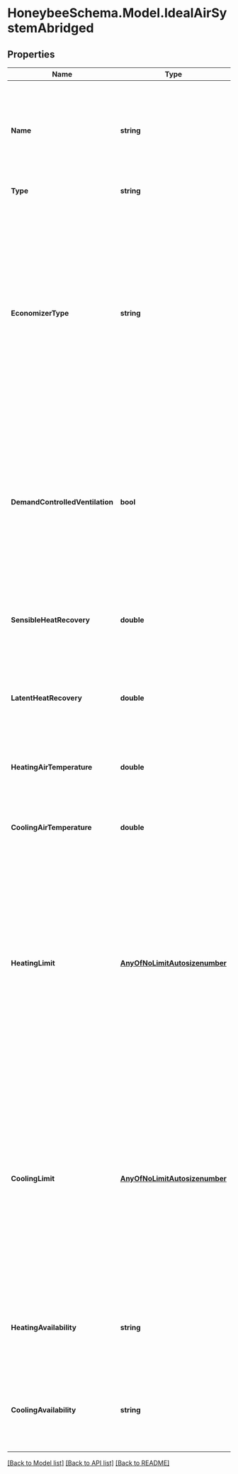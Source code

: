 
# HoneybeeSchema.Model.IdealAirSystemAbridged

## Properties

Name | Type | Description | Notes
------------ | ------------- | ------------- | -------------
**Name** | **string** | Name of the object. Must use only ASCII characters and exclude (, ; ! \\n \\t). It cannot be longer than 100 characters. | 
**Type** | **string** |  | [optional] [default to "IdealAirSystemAbridged"]
**EconomizerType** | **string** | Text to indicate the type of air-side economizer used on the ideal air system. Economizers will mix in a greater amount of outdoor air to cool the zone (rather than running the cooling system) when the zone needs cooling and the outdoor air is cooler than the zone. | [optional] [default to EconomizerTypeEnum.DifferentialDryBulb]
**DemandControlledVentilation** | **bool** | Boolean to note whether demand controlled ventilation should be used on the system, which will vary the amount of ventilation air according to the occupancy schedule of the zone. | [optional] [default to false]
**SensibleHeatRecovery** | **double** | A number between 0 and 1 for the effectiveness of sensible heat recovery within the system. | [optional] [default to 0M]
**LatentHeatRecovery** | **double** | A number between 0 and 1 for the effectiveness of latent heat recovery within the system. | [optional] [default to 0M]
**HeatingAirTemperature** | **double** | A number for the maximum heating supply air temperature [C]. | [optional] [default to 50M]
**CoolingAirTemperature** | **double** | A number for the minimum cooling supply air temperature [C]. | [optional] [default to 13M]
**HeatingLimit** | [**AnyOfNoLimitAutosizenumber**](AnyOfNoLimitAutosizenumber.md) | A number for the maximum heating capacity in Watts. This can also be an Autosize object to indicate that the capacity should be determined during the EnergyPlus sizing calculation. This can also be a NoLimit boject to indicate no upper limit to the heating capacity. | [optional] 
**CoolingLimit** | [**AnyOfNoLimitAutosizenumber**](AnyOfNoLimitAutosizenumber.md) | A number for the maximum cooling capacity in Watts. This can also be an Autosize object to indicate that the capacity should be determined during the EnergyPlus sizing calculation. This can also be a NoLimit boject to indicate no upper limit to the cooling capacity. | [optional] 
**HeatingAvailability** | **string** | An optional name of a schedule to set the availability of heating over the course of the simulation. | [optional] 
**CoolingAvailability** | **string** | An optional name of a schedule to set the availability of cooling over the course of the simulation. | [optional] 

[[Back to Model list]](../README.md#documentation-for-models)
[[Back to API list]](../README.md#documentation-for-api-endpoints)
[[Back to README]](../README.md)

